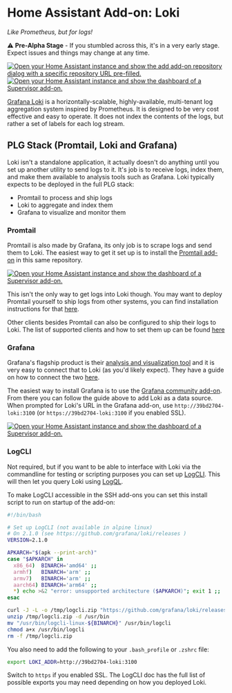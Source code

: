 # Home Assistant Add-on: Loki

_Like Prometheus, but for logs!_

⚠ **Pre-Alpha Stage** - If you stumbled across this, it's in a very early stage. Expect issues and things may change at any time.

[![Open your Home Assistant instance and show the add add-on repository dialog with a specific repository URL pre-filled.](https://my.home-assistant.io/badges/supervisor_add_addon_repository.svg)](https://my.home-assistant.io/redirect/supervisor_add_addon_repository/?repository_url=https%3A%2F%2Fgithub.com%2Fmdegat01%2Fhassio-addons)
[![Open your Home Assistant instance and show the dashboard of a Supervisor add-on.](https://my.home-assistant.io/badges/supervisor_addon.svg)](https://my.home-assistant.io/redirect/supervisor_addon/?addon=39bd2704_loki)

[Grafana Loki](https://grafana.com/oss/loki/) is a horizontally-scalable,
highly-available, multi-tenant log aggregation system inspired by Prometheus. It
is designed to be very cost effective and easy to operate. It does not index the
contents of the logs, but rather a set of labels for each log stream.

## PLG Stack (Promtail, Loki and Grafana)

Loki isn't a standalone application, it actually doesn't do anything until you
set up another utility to send logs to it. It's job is to receive logs, index
them, and make them available to analysis tools such as Grafana. Loki typically
expects to be deployed in the full PLG stack:

- Promtail to process and ship logs
- Loki to aggregate and index them
- Grafana to visualize and monitor them

### Promtail

Promtail is also made by Grafana, its only job is to scrape logs and send them
to Loki. The easiest way to get it set up is to install the
[Promtail add-on](https://github.com/mdegat01/hassio-addons/tree/main/promtail)
in this same repository.

[![Open your Home Assistant instance and show the dashboard of a Supervisor add-on.](https://my.home-assistant.io/badges/supervisor_addon.svg)](https://my.home-assistant.io/redirect/supervisor_addon/?addon=39bd2704_promtail)

This isn't the only way to get logs into Loki though. You may want to deploy
Promtail yourself to ship logs from other systems, you can find installation
instructions for that [here](https://grafana.com/docs/loki/latest/clients/promtail/installation/).

Other clients besides Promtail can also be configured to ship their logs to
Loki. The list of supported clients and how to set them up can be found
[here](https://grafana.com/docs/loki/latest/clients/)

### Grafana

Grafana's flagship product is their [analysis and visualization tool](https://grafana.com/oss/grafana/)
and it is very easy to connect that to Loki (as you'd likely expect). They have
a guide on how to connect the two [here](https://grafana.com/docs/loki/latest/getting-started/grafana/).

The easiest way to install Grafana is to use the
[Grafana community add-on](https://github.com/hassio-addons/addon-grafana). From
there you can follow the guide above to add Loki as a data source. When prompted
for Loki's URL in the Grafana add-on, use `http://39bd2704-loki:3100` (or
`https://39bd2704-loki:3100` if you enabled SSL).

[![Open your Home Assistant instance and show the dashboard of a Supervisor add-on.](https://my.home-assistant.io/badges/supervisor_addon.svg)](https://my.home-assistant.io/redirect/supervisor_addon/?addon=a0d7b954_grafana)

### LogCLI

Not required, but if you want to be able to interface with Loki via the
commandline for testing or scripting purposes you can set up
[LogCLI](https://grafana.com/docs/loki/latest/getting-started/logcli/). This
will then let you query Loki using [LogQL](https://grafana.com/docs/loki/latest/logql/).

To make LogCLI accessible in the SSH add-ons you can set this install script
to run on startup of the add-on:

```bash
#!/bin/bash

# Set up LogCLI (not available in alpine linux)
# On 2.1.0 (see https://github.com/grafana/loki/releases )
VERSION=2.1.0

APKARCH="$(apk --print-arch)"
case "$APKARCH" in
  x86_64)  BINARCH='amd64' ;;
  armhf)   BINARCH='arm' ;;
  armv7)   BINARCH='arm' ;;
  aarch64) BINARCH='arm64' ;;
  *) echo >&2 "error: unsupported architecture ($APKARCH)"; exit 1 ;;
esac

curl -J -L -o /tmp/logcli.zip "https://github.com/grafana/loki/releases/download/v${VERSION}/logcli-linux-${BINARCH}.zip"
unzip /tmp/logcli.zip -d /usr/bin
mv "/usr/bin/logcli-linux-${BINARCH}" /usr/bin/logcli
chmod a+x /usr/bin/logcli
rm -f /tmp/logcli.zip
```

You also need to add the following to your `.bash_profile` or `.zshrc` file:

```bash
export LOKI_ADDR=http://39bd2704-loki:3100
```

Switch to `https` if you enabled SSL. The LogCLI doc has the full list of
possible exports you may need depending on how you deployed Loki.

